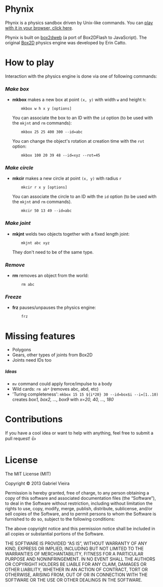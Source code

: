 # Phynix

Phynix is a physics sandbox driven by Unix-like commands.
You can [play with it in your browser, click here](http://mion.github.io/phynix/).

Phynix is built on [box2dweb](http://code.google.com/p/box2dweb/) (a port of Box2DFlash to JavaScript). The original [Box2D](http://box2d.org/) physics engine was developed by Erin Catto.

# How to play

Interaction with the physics engine is done via one of following commands:

### *Make box*

- **mkbox** makes a new box at point `(x, y)` with width `w` and height `h`:
     
          mkbox w h x y [options]
          
     You can associate the box to an ID with the `id` option (to be used with the `mkjnt` and `rm` commands):
     
          mkbox 25 25 400 300 --id=abc
     
     You can change the object's rotation at creation time with the `rot` option:
     
          mkbox 100 20 39 48 --id=xyz --rot=45

### *Make circle*

- **mkcir** makes a new circle at point `(x, y)` with radius `r`
     
          mkcir r x y [options]
          
     You can associate the circle to an ID with the `id` option (to be used with the `mkjnt` and `rm` commands).
     
          mkcir 50 13 49 --id=abc

### *Make joint*

- **mkjnt** welds two objects together with a fixed length joint:
     
          mkjnt abc xyz
          
     They don't need to be of the same type.

### *Remove*

- **rm** removes an object from the world:
     
          rm abc

### *Freeze*

- **frz** pauses/unpauses the physics engine:
          
          frz

# Missing features

* Polygons
* Gears, other types of joints from Box2D
* Joints need IDs too

##### Ideas

* `mv` command could apply force/impulse to a body
* Wild cards: `rm ab*` (removes abc, abd, etc)
* 'Turing completeness': `mkbox 15 15 ${i*20} 30 --id=box$i --i=[1..10)` creates *box1, box2, ..., box9* with *x=20, 40, ..., 180*

# Contributions

If you have a cool idea or want to help with anything, feel free to submit a pull request! :thumbsup:

# License

The MIT License (MIT)

Copyright © 2013 Gabriel Vieira

Permission is hereby granted, free of charge, to any person obtaining a copy of this software and associated documentation files (the “Software”), to deal in the Software without restriction, including without limitation the rights to use, copy, modify, merge, publish, distribute, sublicense, and/or sell copies of the Software, and to permit persons to whom the Software is furnished to do so, subject to the following conditions:

The above copyright notice and this permission notice shall be included in all copies or substantial portions of the Software.

THE SOFTWARE IS PROVIDED “AS IS”, WITHOUT WARRANTY OF ANY KIND, EXPRESS OR IMPLIED, INCLUDING BUT NOT LIMITED TO THE WARRANTIES OF MERCHANTABILITY, FITNESS FOR A PARTICULAR PURPOSE AND NONINFRINGEMENT. IN NO EVENT SHALL THE AUTHORS OR COPYRIGHT HOLDERS BE LIABLE FOR ANY CLAIM, DAMAGES OR OTHER LIABILITY, WHETHER IN AN ACTION OF CONTRACT, TORT OR OTHERWISE, ARISING FROM, OUT OF OR IN CONNECTION WITH THE SOFTWARE OR THE USE OR OTHER DEALINGS IN THE SOFTWARE.
